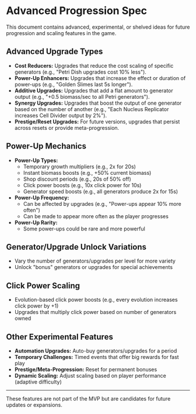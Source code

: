 # Advanced Progression Spec

This document contains advanced, experimental, or shelved ideas for future progression and scaling features in the game.

## Advanced Upgrade Types

- **Cost Reducers:** Upgrades that reduce the cost scaling of specific generators (e.g., "Petri Dish upgrades cost 10% less").
- **Power-Up Enhancers:** Upgrades that increase the effect or duration of power-ups (e.g., "Golden Slimes last 5s longer").
- **Additive Upgrades:** Upgrades that add a flat amount to generator output (e.g., "+0.5 biomass/sec to all Petri generators").
- **Synergy Upgrades:** Upgrades that boost the output of one generator based on the number of another (e.g., "Each Nucleus Replicator increases Cell Divider output by 2%").
- **Prestige/Reset Upgrades:** For future versions, upgrades that persist across resets or provide meta-progression.

## Power-Up Mechanics

- **Power-Up Types:**
  - Temporary growth multipliers (e.g., 2x for 20s)
  - Instant biomass boosts (e.g., +50% current biomass)
  - Shop discount periods (e.g., 20s of 50% off)
  - Click power boosts (e.g., 10x click power for 10s)
  - Generator speed boosts (e.g., all generators produce 2x for 15s)
- **Power-Up Frequency:**
  - Can be affected by upgrades (e.g., "Power-ups appear 10% more often")
  - Can be made to appear more often as the player progresses
- **Power-Up Rarity:**
  - Some power-ups could be rare and more powerful

## Generator/Upgrade Unlock Variations

- Vary the number of generators/upgrades per level for more variety
- Unlock "bonus" generators or upgrades for special achievements

## Click Power Scaling

- Evolution-based click power boosts (e.g., every evolution increases click power by +1)
- Upgrades that multiply click power based on number of generators owned

## Other Experimental Features

- **Automation Upgrades:** Auto-buy generators/upgrades for a period
- **Temporary Challenges:** Timed events that offer big rewards for fast play
- **Prestige/Meta-Progression:** Reset for permanent bonuses
- **Dynamic Scaling:** Adjust scaling based on player performance (adaptive difficulty)

---

These features are not part of the MVP but are candidates for future updates or expansions.
